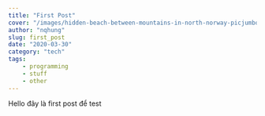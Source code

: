 ```yaml
---
title: "First Post"
cover: "/images/hidden-beach-between-mountains-in-north-norway-picjumbo-com.jpg"
author: "nqhung"
slug: first_post
date: "2020-03-30"
category: "tech"
tags:
    - programming
    - stuff
    - other
---
```

Hello đây là first post để test
